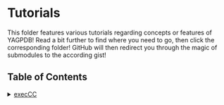 # Tutorials
This folder features various tutorials regarding concepts or features of YAGPDB! Read a bit further to find where you need to go, then click the corresponding folder! GitHub will then redirect you through the magic of submodules to the according gist!

## Table of Contents

<details>
<summary><a href="https://gist.github.com/l-zeuch/9f10d128184509ad531778f26550ed6d/21089d073f29b8c9ea1a341261ed945dd3c1bc52">execCC</a></summary>

A detailed guide to the functionality of `execCC` and its use cases.<br/>
Includes scheduled custom commands, delaying a custom command, and more!
</details>